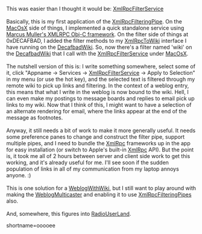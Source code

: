This was easier than I thought it would be:  <a href="http://www.decafbad.com/twiki/bin/view/Main/XmlRpcFilterService">XmlRpcFilterService</a>
<br /><br />
Basically, this is my first application of the <a href="http://www.decafbad.com/twiki/bin/view/Main/XmlRpcFilteringPipe">XmlRpcFilteringPipe</a>.  On the <a href="http://www.decafbad.com/twiki/bin/view/Main/MacOsX">MacOsX</a> side of things, I implemented a quick standalone service using <a href="http://www.mulle-kybernetik.com/software/XMLRPC/" target="_top">Marcus Muller's XMLRPC Obj-C framework</a>.  On the filter side of things at 0xDECAFBAD, I added the filter methods to my <a href="http://www.decafbad.com/twiki/bin/view/Main/XmlRpcToWiki">XmlRpcToWiki</a> interface I have running on the <a href="http://www.decafbad.com/twiki/bin/view/Main/DecafbadWiki">DecafbadWiki</a>.  So, now there's a filter named 'wiki' on the <a href="http://www.decafbad.com/twiki/bin/view/Main/DecafbadWiki">DecafbadWiki</a> that I call with the <a href="http://www.decafbad.com/twiki/bin/view/Main/XmlRpcFilterService">XmlRpcFilterService</a> under <a href="http://www.decafbad.com/twiki/bin/view/Main/MacOsX">MacOsX</a>.
<br /><br />
The nutshell version of this is:  I write something somewhere, select some of it, click "Appname -> Services -> <a href="http://www.decafbad.com/twiki/bin/view/Main/XmlRpcFilterService">XmlRpcFilterService</a> -> Apply to Selection" in my menu (or use the hot key), and the selected text is filtered through my remote wiki to pick up links and filtering.  In the context of a weblog entry, this means that what I write in the weblog is now bound to the wiki.  Hell, I can even make my postings to message boards and replies to email pick up links to my wiki.  Now that I think of this, I might want to have a selection of an alternate rendering for email, where the links appear at the end of the message as footnotes.
<br /><br />
Anyway, it still needs a bit of work to make it more generally useful.  It needs some preference panes to change and construct the filter pipe, support multiple pipes, and I need to bundle the <a href="http://www.decafbad.com/twiki/bin/view/Main/XmlRpc">XmlRpc</a> frameworks up in the app for easy installation (or switch to Apple's built-in <a href="http://www.decafbad.com/twiki/bin/view/Main/XmlRpc">XmlRpc</a> API).  But the point is, it took me all of 2 hours between server and client side work to get this working, and it's already useful for me.  I'll see soon if the sudden population of links in all of my communication from my laptop annoys anyone.  :)
<br /><br />
This is one solution for a <a href="http://www.decafbad.com/twiki/bin/view/Main/WeblogWithWiki">WeblogWithWiki</a>, but I still want to play around with making the <a href="http://www.decafbad.com/twiki/bin/view/Main/WeblogMulticaster">WeblogMulticaster</a> and enabling it to use <a href="http://www.decafbad.com/twiki/bin/view/Main/XmlRpcFilteringPipe">XmlRpcFilteringPipes</a> also.
<br /><br />
And, somewhere, this figures into <a href="http://www.decafbad.com/twiki/bin/view/Main/RadioUserLand">RadioUserLand</a>.
<!--more-->
shortname=ooooee
